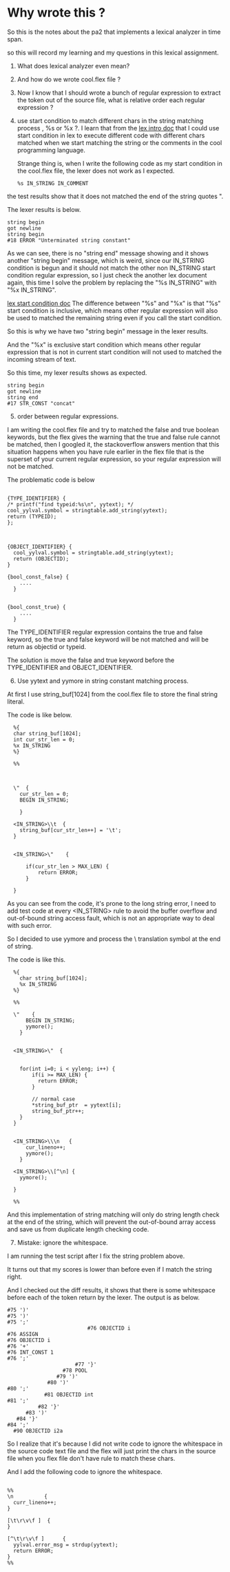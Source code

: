 

# Why wrote this ?

So this is the notes about the pa2 that implements a
lexical analyzer in time span.


so this will record my learning and my questions in this 
lexical assignment.


1. What does lexical analyzer even mean?


2. And how do we wrote cool.flex file ?

3. Now I know that I should wrote a bunch of regular expression
to extract the token out of the source file, what is relative order
each regular expression ? 


4. use start condition to match different chars in the string matching process , %s or %x ?.
   I learn that from the [lex intro doc](http://dinosaur.compilertools.net/lex/index.html) that I could use start condition in lex to execute different code with different chars matched when we start matching the string or the comments in the cool programming language.

   Strange thing is, when I write the following code as my start
   condition in the cool.flex file, the lexer does not work as I expected.
   ```
   %s IN_STRING IN_COMMENT
   ```
  
  the test results show that it does not matched the end of the string quotes \".

  The lexer results  is below.
  ```
  string begin
  got newline
  string begin
  #18 ERROR "Unterminated string constant"
  ```
  
  As we can see, there is no "string end" message showing
  and it shows another "string begin" message, which is weird, 
  since our IN_STRING condition is begun and it should not 
  match the other non IN_STRING start condition regular 
  expression,
  so I just check the another lex document again, 
  this time I solve the problem by replacing the "%s IN_STRING"
  with "%x IN_STRING".

  [lex start condition doc](http://westes.github.io/flex/manual/Start-Conditions.html#Start-Conditions)
  The difference between "%s" and "%x" is that 
  "%s" start condition is inclusive, which means other regular expression
  will also be used to matched the remaining string even if you
  call the start condition. 

  So this is why we have two "string begin" message in the lexer results.

  And the "%x" is exclusive start condition which means other regular 
  expression that is not in current start condition will not used 
  to matched the incoming stream of text.

  So this time, my lexer results shows as expected.

  ```
  string begin
  got newline
  string end
  #17 STR_CONST "concat"
  ```

5. order between regular expressions.

  I am writing the cool.flex file and try to matched the false and true boolean keywords, but the flex gives the warning that the true and false rule cannot be matched, then I googled it, the stackoverflow answers mention that this situation happens when you have rule earlier in the flex file that is the superset of your current regular expression, so  your regular expression will not be matched.
  
  The problematic code is below 
  ```

  {TYPE_IDENTIFIER} { 
  /* printf("find typeid:%s\n", yytext); */
  cool_yylval.symbol = stringtable.add_string(yytext);
  return (TYPEID); 
  }; 



{OBJECT_IDENTIFIER} {
    cool_yylval.symbol = stringtable.add_string(yytext);
    return (OBJECTID);
}

  {bool_const_false} {
      ....
    }


  {bool_const_true} {
      ....
    }

  ```


  The TYPE_IDENTIFIER regular expression contains the true and false keyword, so the true and  false keyword will be not matched and will be return as objectid or typeid.

  The solution is move the false and true keyword before the TYPE_IDENTIFIER and OBJECT_IDENTIFIER.

6. Use yytext and yymore in string constant matching process.

  At first  I use string_buf[1024] from the cool.flex file to store the final string literal. 

  The code is like below.
  
  ```
    %{ 
    char string_buf[1024];
    int cur_str_len = 0;
    %x IN_STRING 
    %}

    %%

    

    \"  {
      cur_str_len = 0;
      BEGIN IN_STRING;

      }

    <IN_STRING>\\t  {
      string_buf[cur_str_len++] = '\t';
    }


    <IN_STRING>\"    {
        
        if(cur_str_len > MAX_LEN) {
            return ERROR;
        }

    }
  ```


  As you can see from the code, it's prone to the long string error, I need to add test code at every <IN_STRING> rule 
 to avoid the buffer overflow and out-of-bound string access fault, which is not an appropriate way to deal with such error.


 So I decided to use yymore and process the \ translation symbol at the end of string.

 The code is like this.

  ```
    %{
      char string_buf[1024];
      %x IN_STRING
    %} 

    %%
    
    \"    {
        BEGIN IN_STRING;
        yymore();
      }


    <IN_STRING>\"  {


      for(int i=0; i < yyleng; i++) {
          if(i >= MAX_LEN) {
            return ERROR;     
          }

          // normal case
          *string_buf_ptr  = yytext[i];
          string_buf_ptr++;
      }
    }


    <IN_STRING>\\\n   {
        cur_lineno++;
        yymore();
      }

    <IN_STRING>\\[^\n] {
      yymore();

    }

    %%
  ```

  And this implementation of string matching will only do 
  string length check at the end of the string, which will
  prevent the out-of-bound array access and save us from 
  duplicate length checking code.


7. Mistake: ignore the whitespace.

  I am running the test script after I fix the string problem above.

  It turns out that my scores is lower than before even if I match the string right.

  And I checked out the diff results,
  it shows that there is some whitespace before each of the token return by the lexer. The output is as below.

  ```
#75 ')'
#75 ')'
#75 ';'
                            #76 OBJECTID i
 #76 ASSIGN
 #76 OBJECTID i
 #76 '+'
 #76 INT_CONST 1
#76 ';'
                        #77 '}'
                    #78 POOL
                  #79 ')'
               #80 ')'
#80 ';'
              #81 OBJECTID int
#81 ';'
            #82 '}'
        #83 ')'
     #84 '}'
#84 ';'
    #90 OBJECTID i2a

  ```




  So I realize that it's because I 
  did not write code to ignore the whitespace in the source code text file and the flex will just print the chars in the source file when you flex file don't have rule to match these chars.

  And I add the following code to ignore the whitespace.

  ```

  %%
  \n          {
    curr_lineno++;
  }

  [\t\r\v\f ]  {
  }

  [^\t\r\v\f ]      {
    yylval.error_msg = strdup(yytext); 
    return ERROR;
  }
  %%


  ```

